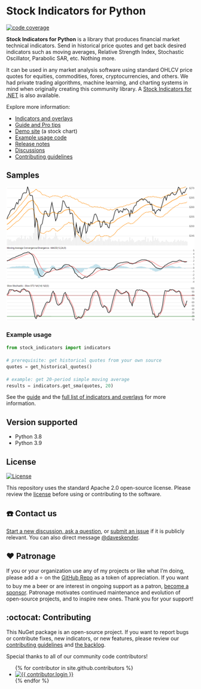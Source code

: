 # Stock Indicators for Python

[![code coverage](https://img.shields.io/azure-devops/coverage/skender/stock.indicators.python/26/main?logo=AzureDevOps&label=Code%20Coverage)](https://dev.azure.com/skender/Stock.Indicators.Python/_build/latest?definitionId=26&branchName=main&view=codecoverage-tab)

**Stock Indicators for Python** is a library that produces financial market technical indicators.  Send in historical price quotes and get back desired indicators such as moving averages, Relative Strength Index, Stochastic Oscillator, Parabolic SAR, etc.  Nothing more.

It can be used in any market analysis software using standard OHLCV price quotes for equities, commodities, forex, cryptocurrencies, and others.  We had private trading algorithms, machine learning, and charting systems in mind when originally creating this community library.  A [Stock Indicators for .NET](https://daveskender.github.io/Stock.Indicators) is also available.

Explore more information:

- [Indicators and overlays]({{site.baseurl}}/indicators/#content)
- [Guide and Pro tips]({{site.baseurl}}/guide/#content)
- [Demo site](https://stock-charts.azurewebsites.net) (a stock chart)
- [Example usage code]({{site.baseurl}}/examples/#content)
- [Release notes]({{site.github.repository_url}}/releases)
- [Discussions]({{site.github.repository_url}}/discussions)
- [Contributing guidelines]({{site.baseurl}}/contributing/#content)

## Samples

![image](https://raw.githubusercontent.com/DaveSkender/Stock.Indicators/main/docs/examples.png)

### Example usage

```python
from stock_indicators import indicators

# prerequisite: get historical quotes from your own source
quotes = get_historical_quotes()

# example: get 20-period simple moving average
results = indicators.get_sma(quotes, 20)
```

See the [guide]({{site.baseurl}}/guide/#content) and the [full list of indicators and overlays]({{site.baseurl}}/indicators/#content) for more information.

## Version supported

- Python 3.8
- Python 3.9

## License

[![License](https://img.shields.io/badge/License-Apache%202.0-blue.svg)](https://opensource.org/licenses/Apache-2.0)

This repository uses the standard Apache 2.0 open-source license.  Please review the [license](https://opensource.org/licenses/Apache-2.0) before using or contributing to the software.

## :phone: Contact us

[Start a new discussion, ask a question](https://github.com/DaveSkender/Stock.Indicators/discussions), or [submit an issue]({{site.github.repository_url}}/issues) if it is publicly relevant.  You can also direct message [@daveskender](https://twitter.com/messages/compose?recipient_id=27475431).

## :heart: Patronage

If you or your organization use any of my projects or like what I’m doing, please add a :star: on the [GitHub Repo]({{site.github.repository_url}}) as a token of appreciation.
If you want to buy me a beer or are interest in ongoing support as a patron, [become a sponsor](https://github.com/sponsors/DaveSkender).
Patronage motivates continued maintenance and evolution of open-source projects, and to inspire new ones.
Thank you for your support!

## :octocat: Contributing

This NuGet package is an open-source project.  If you want to report bugs or contribute fixes, new indicators, or new features, please review our [contributing guidelines]({{site.baseurl}}/contributing/#content) and [the backlog]({{site.github.repository_url}}/projects/1).

Special thanks to all of our community code contributors!

<ul class="list-style-none">
{% for contributor in site.github.contributors %}
  <li class="d-inline-block">
     <a href="{{ contributor.html_url }}"><img src="{{ contributor.avatar_url }}" width="75" height="75" class="circle" alt="{{ contributor.login }}" /></a>
  </li>
{% endfor %}
</ul>
